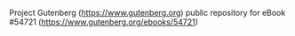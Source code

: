 Project Gutenberg (https://www.gutenberg.org) public repository for
eBook #54721 (https://www.gutenberg.org/ebooks/54721)
